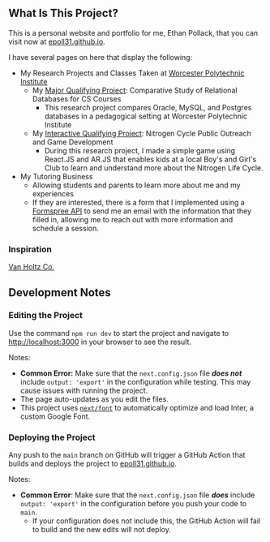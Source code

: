 
## What Is This Project?
This is a personal website and portfolio for me, Ethan Pollack, that you can visit now at [epoll31.github.io](https://epoll31.github.io).

I have several pages on here that display the following:
* My Research Projects and Classes Taken at [Worcester Polytechnic Institute](https://wpi.edu)
    * My [Major Qualifying Project](https://epoll31.github.io/mqp): Comparative Study of Relational Databases for CS Courses
        * This research project compares Oracle, MySQL, and Postgres databases in a pedagogical setting at Worcester Polytechnic Institute
    * My [Interactive Qualifying Project](https://epoll31.github.io/iqp): Nitrogen Cycle Public Outreach and Game Development
        * During this research project, I made a simple game using React.JS and AR.JS that enables kids at a local Boy's and Girl's Club to learn and understand more about the Nitrogen Life Cycle.
* My Tutoring Business
    * Allowing students and parents to learn more about me and my experiences
    * If they are interested, there is a form that I implemented using a [Formspree API](https://formspree.io) to send me an email with the information that they filled in, allowing me to reach out with more information and schedule a session.

### Inspiration

[Van Holtz Co.](https://vanholtz.co/)

## Development Notes

### Editing the Project

Use the command `npm run dev` to start the project and navigate to [http://localhost:3000](http://localhost:3000) in your browser to see the result.

Notes:
* **Common Error:** Make sure that the `next.config.json` file ***does not*** include `output: 'export'` in the configuration while testing. This may cause issues with running the project.
* The page auto-updates as you edit the files.
* This project uses [`next/font`](https://nextjs.org/docs/basic-features/font-optimization) to automatically optimize and load Inter, a custom Google Font.

### Deploying the Project

Any push to the `main` branch on GitHub will trigger a GitHub Action that builds and deploys the project to [epoll31.github.io](https://epoll31.github.io).

Notes:
* **Common Error**: Make sure that the `next.config.json` file ***does*** include `output: 'export'` in the configuration before you push your code to `main`.
  * If your configuration does not include this, the GitHub Action will fail to build and the new edits will not deploy.

